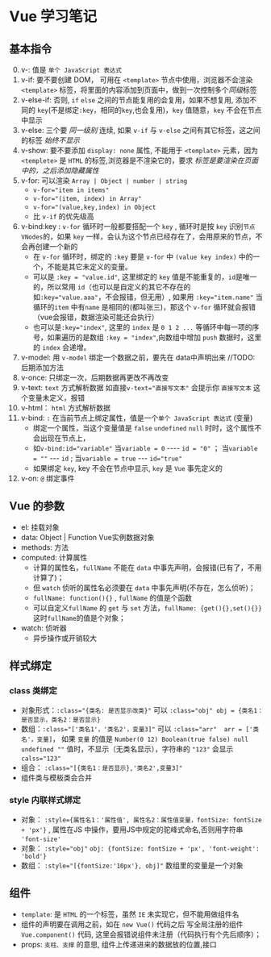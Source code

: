 # Vue 学习笔记

## 基本指令
0. v-: 值是 `单个 JavaScript 表达式`
1. v-if: 要不要创建 DOM， 可用在 `<template>` 节点中使用，浏览器不会渲染 `<template>` 标签，将里面的内容添加到页面中，做到一次控制多个*同级*标签
1. v-else-if: 否则, `if` `else` 之间的节点能复用的会复用，如果不想复用, 添加不同的 `key`(不是绑定`:key`，相同的`key`,也会复用)，`key` 值随意，`key` 不会在节点中显示
1. v-else: 三个要 *同一级别* 连续, 如果 `v-if` 与 `v-else` 之间有其它标签，这之间的标签 *始终不显示*
2. v-show: 要不要添加 `display: none` 属性, 不能用于 `<template>` 元素，因为 `<templete>` 是 `HTML` 的标签,浏览器是不渲染它的，要求 *标签是要渲染在页面中的，之后添加隐藏属性*
3. v-for: 可以渲染 `Array | Object | number | string` 
    - `v-for="item in items"`
    - `v-for="(item, index) in Array"`
    - `v-for="(value,key,index) in Object`
    - 比 `v-if` 的优先级高
4. v-bind:key : `v-for` 循环时一般都要搭配一个 `key` , 循环时是按 `key` 识别`节点VNodes`的，如果 `key` 一样，会认为这个节点已经存在了，会用原来的节点，不会再创建一个新的
    - 在 `v-for` 循环时，绑定的 `:key` 要是 `v-for` 中 `(value key index)` 中的一个，不能是其它未定义的变量。
    - 可以是 `:key = "value.id"`, 这里绑定的 `key` 值是不能重复的，`id`是唯一的，所以常用 `id`（也可以是自定义的其它不存在的 如`:key="value.aaa"`，不会报错，但无用）, 如果用 `:key="item.name"` 当循环的`item` 中有`name` 是相同的(都叫张三)，那这个 `v-for` 循环就会报错（vue会报错，数据渲染可能还会执行）
    - 也可以是`:key="index"`, 这里的 `index` 是 `0 1 2 ...` 等循环中每一项的序号，如果遍历的是数组 `:key = "index"`,向数组中增加 `push` 数据时，这里的 `index` 会递增。 
5. v-model: 用 `v-model` 绑定一个数据之前，要先在 data中声明出来 //TODO: 后期添加方法
6. v-once: 只绑定一次，后期数据再更改不再改变
7. v-text: `text` 方式解析数据 如直接`v-text="直接写文本"` 会提示你 `直接写文本` 这个变量未定义，报错
8. v-html： `html` 方式解析数据
9. v-bind: `:` 在当前节点上绑定属性，值是一个`单个 JavaScript 表达式` (变量)
    - 绑定一个属性，当这个变量值是 `false` `undefined` `null` 时时，这个属性不会出现在节点上，
    - 如`v-bind:id="variable"`  当`variable = 0` ---- `id = "0"` ； 当`variable = ""` --- `id` ; 当`variable = true` --- `id="true"` 
    - 如果绑定 `key`, key 不会在节点中显示, `key` 是 `Vue` 事先定义的
10. v-on: `@` 绑定事件

## Vue 的参数
+ el: 挂载对象
+ data: Object | Function Vue实例数据对象
+ methods: 方法
+ computed: 计算属性
    - 计算的属性名，`fullName` 不能在 `data`  中事先声明，会报错(已有了，不用计算了)；
    - 但 `watch`  侦听的属性名必须要在 `data` 中事先声明(不存在，怎么侦听)；
    - `fullName: function(){}` , `fullName` 的值是个函数
    - 可以自定义`fullName` 的 `get` 与 `set` 方法，`fullName: {get(){},set(){}}` 这时`fullName`的值是个对象；
+ watch: 侦听器
    - 异步操作或开销较大
    
## 样式绑定
### class 类绑定
+ 对象形式：`:class="{类名: 是否显示改类}"`  可以 `:class="obj" obj = {类名1：是否显示，类名2：是否显示}`
+ 数组：`:class="['类名1'，'类名2'，变量3]"` 可以 `:class="arr"  arr = ['类名'，变量]`， 如果 `变量` 的值是 `Number(0 12) Boolean(true false) null undefined ""` 值时，不显示（无类名显示），字符串的 `"123"` 会显示 `calss="123"`
+ 组合： `:class="[{类名1：是否显示},'类名2',变量3]"`
+ 组件类与模板类会合并

### style 内联样式绑定
+ 对象： `:style={属性名1：'属性值', 属性名2：属性值变量，fontSize: fontSize + 'px'}` , 属性在JS 中操作，要用JS中规定的驼峰式命名,否则用字符串 `'font-size'`
+ 对象： `:style="obj"` `obj: {fontSize: fontSize + 'px', 'font-weight': 'bold'}`
+ 数组： `:style="[{fontSize:'10px'}, obj]"`  数组里的变量是一个对象

## 组件
+ `template`: 是 `HTML` 的一个标签，虽然 `IE` 未实现它，但不能用做组件名
+ 组件的声明要在调用之前，如在 `new Vue()` 代码之后 写全局注册的组件 `Vue.component()` 代码, 这里会报错说组件未注册（代码执行有个先后顺序）；
+ props: `支柱、支撑` 的意思, 组件上传递进来的数据放的位置,接口
